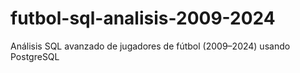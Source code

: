 # futbol-sql-analisis-2009-2024
Análisis SQL avanzado de jugadores de fútbol (2009–2024) usando PostgreSQL
